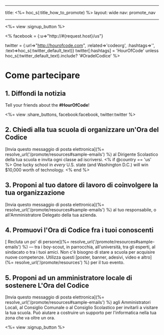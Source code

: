 * * *

title: <%= hoc_s(:title_how_to_promote) %> layout: wide nav: promote_nav

* * *

<%= view :signup_button %>

<% facebook = {:u=>"http://#{request.host}/us"}

twitter = {:url=>"http://hourofcode.com", :related=>'codeorg', :hashtags=>'', :text=>hoc_s(:twitter_default_text)} twitter[:hashtags] = 'HourOfCode' unless hoc_s(:twitter_default_text).include? '#OradelCodice' %>

# Come partecipare

## 1. Diffondi la notizia

Tell your friends about the **#HourOfCode**!

<%= view :share_buttons, facebook:facebook, twitter:twitter %>

## 2. Chiedi alla tua scuola di organizzare un'Ora del Codice

[Invia questo messaggio di posta elettronica](%= resolve_url('/promote/resources#sample-emails') %) al Dirigente Scolastico della tua scuola e invita ogni classe ad iscriversi. <% if @country == 'us' %> One lucky school in *every* U.S. state (and Washington D.C.) will win $10,000 worth of technology. <% end %>

## 3. Proponi al tuo datore di lavoro di coinvolgere la tua organizzazione

[Invia questo messaggio di posta elettronica](%= resolve_url('/promote/resources#sample-emails') %) al tuo responsabile, o all'Amministratore Delegato della tua azienda.

## 4. Promuovi l'Ora di Codice fra i tuoi conoscenti

[ Recluta un po' di persone](%= resolve_url('/promote/resources#sample-emails') %) — tra i boy-scout, in parrocchia, all'università, tra gli esperti, al sindacato o tra i tuoi amici. Non c'è bisogno di stare a scuola per acquisire nuove competenze. Utilizza questi [poster, banner, adesivi, video e altro](%= resolve_url('/promote/resources') %) per il tuo evento.

## 5. Proponi ad un amministratore locale di sostenere L'Ora del Codice

[Invia questo messaggio di posta elettronica](%= resolve_url('/promote/resources#sample-emails') %) agli Amministratori Locali, al Consiglio Comunale o al Consiglio Scolastico per invitarli a visitare la tua scuola. Può aiutare a costruire un supporto per l'informatica nella tua zona che va oltre un ora.

<%= view :signup_button %>